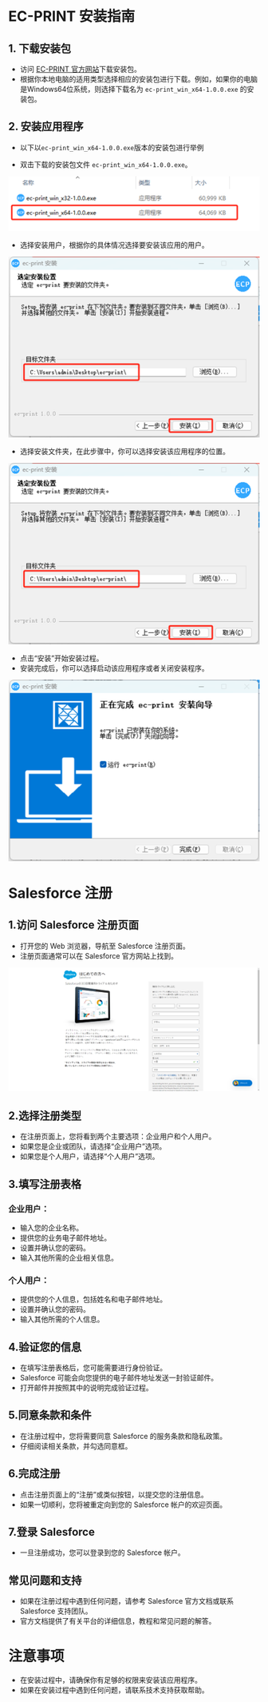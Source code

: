 # EC-PRINT 安装指南

## 1. 下载安装包
- 访问 [EC-PRINT 官方网站](https://www.e-cloudsoft.com/print/index.html)下载安装包。
- 根据你本地电脑的适用类型选择相应的安装包进行下载。例如，如果你的电脑是Windows64位系统，则选择下载名为 `ec-print_win_x64-1.0.0.exe` 的安装包。
## 2. 安装应用程序
- 以下以`ec-print_win_x64-1.0.0.exe`版本的安装包进行举例

- 双击下载的安装包文件 `ec-print_win_x64-1.0.0.exe`。

![preparation1](images/preparation1.png)
- 选择安装用户，根据你的具体情况选择要安装该应用的用户。

![preparation2](images/preparation2.png)
- 选择安装文件夹，在此步骤中，你可以选择安装该应用程序的位置。

![preparation3](images/preparation3.png)
- 点击“安装”开始安装过程。
- 安装完成后，你可以选择启动该应用程序或者关闭安装程序。

![preparation4](images/preparation4.png)


# **Salesforce 注册**

## 1.**访问 Salesforce 注册页面**

- 打开您的 Web 浏览器，导航至 Salesforce 注册页面。
- 注册页面通常可以在 Salesforce 官方网站上找到。

![preparation5](images/preparation5.png)
## 2.**选择注册类型**

- 在注册页面上，您将看到两个主要选项：企业用户和个人用户。
- 如果您是企业或团队，请选择“企业用户”选项。
- 如果您是个人用户，请选择“个人用户”选项。

## 3.**填写注册表格**

### **企业用户：**

- 输入您的企业名称。
- 提供您的业务电子邮件地址。
- 设置并确认您的密码。
- 输入其他所需的企业相关信息。

### **个人用户：**

- 提供您的个人信息，包括姓名和电子邮件地址。
- 设置并确认您的密码。
- 输入其他所需的个人信息。

## 4.**验证您的信息**

- 在填写注册表格后，您可能需要进行身份验证。
- Salesforce 可能会向您提供的电子邮件地址发送一封验证邮件。
- 打开邮件并按照其中的说明完成验证过程。

## 5.**同意条款和条件**

- 在注册过程中，您将需要同意 Salesforce 的服务条款和隐私政策。
- 仔细阅读相关条款，并勾选同意框。

## 6.**完成注册**

- 点击注册页面上的“注册”或类似按钮，以提交您的注册信息。
- 如果一切顺利，您将被重定向到您的 Salesforce 帐户的欢迎页面。

## 7.登录 **Salesforce**

- 一旦注册成功，您可以登录到您的 Salesforce 帐户。

## **常见问题和支持**

- 如果在注册过程中遇到任何问题，请参考 Salesforce 官方文档或联系 Salesforce 支持团队。
- 官方文档提供了有关平台的详细信息，教程和常见问题的解答。

# **注意事项**

- 在安装过程中，请确保你有足够的权限来安装该应用程序。
- 如果在安装过程中遇到任何问题，请联系技术支持获取帮助。

